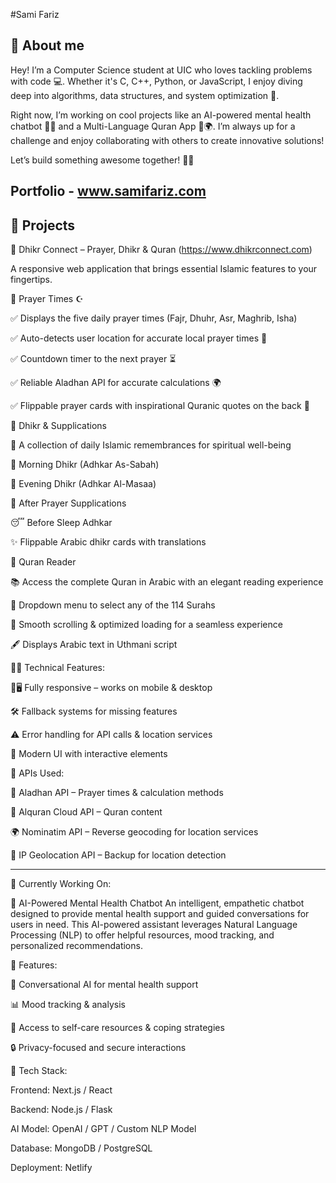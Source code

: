#Sami Fariz

🚀 About me 
---------------------------------------------------------------------------------------------------------------------------------------------------------------------------------------

Hey! I’m a Computer Science student at UIC who loves tackling problems with code 💻. Whether it's C, C++, Python, or JavaScript, I enjoy diving deep into algorithms, data structures, and system optimization 🚀.

Right now, I’m working on cool projects like an AI-powered mental health chatbot 🧠💬 and a Multi-Language Quran App 📖🌍. I’m always up for a challenge and enjoy collaborating with others to create innovative solutions!

Let’s build something awesome together! 🔧👾

Portfolio - www.samifariz.com
---------------------------------------------------------------------------------------------------------------------------------------------------------------------------------------

🚧 Projects
---------------------------------------------------------------------------------------------------------------------------------------------------------------------------------------

🕌 Dhikr Connect – Prayer, Dhikr & Quran (https://www.dhikrconnect.com)

A responsive web application that brings essential Islamic features to your fingertips.


🕋 Prayer Times ☪️

✅ Displays the five daily prayer times (Fajr, Dhuhr, Asr, Maghrib, Isha)  

✅ Auto-detects user location for accurate local prayer times 📍    

✅ Countdown timer to the next prayer ⏳               

✅ Reliable Aladhan API for accurate calculations 🌍

✅ Flippable prayer cards with inspirational Quranic quotes on the back 📜




🤲 Dhikr & Supplications

🌿 A collection of daily Islamic remembrances for spiritual well-being 

🌅 Morning Dhikr (Adhkar As-Sabah)                                                                               

🌙 Evening Dhikr (Adhkar Al-Masaa) 

🙏 After Prayer Supplications                                                                                    

😴 Before Sleep Adhkar 

✨ Flippable Arabic dhikr cards with translations 



📖 Quran Reader

📚 Access the complete Quran in Arabic with an elegant reading experience                                        

📜 Dropdown menu to select any of the 114 Surahs 

🚀 Smooth scrolling & optimized loading for a seamless experience                                                

🖋️ Displays Arabic text in Uthmani script 



🤖📍 Technical Features:

📱🖥️ Fully responsive – works on mobile & desktop                                                                

🛠️ Fallback systems for missing features 

⚠️ Error handling for API calls & location services                                                               

🎨 Modern UI with interactive elements 




📡 APIs Used:

🕌 Aladhan API – Prayer times & calculation methods                                                                

📖 Alquran Cloud API – Quran content

🌍 Nominatim API – Reverse geocoding for location services                                                         

📌 IP Geolocation API – Backup for location detection


- - - - - - - - - - - - - - - - - - - - - - - - - - - - - - - - - - - - - - - - - - - - - - - - - - - - - - - - - - - - - - - - - - - - - - - - - - - - - - - - - - - - - - - - - - - -


👷 Currently Working On:

🧠 AI-Powered Mental Health Chatbot
An intelligent, empathetic chatbot designed to provide mental health support and guided conversations for users in need. This AI-powered assistant leverages Natural Language Processing (NLP) to offer helpful resources, mood tracking, and personalized recommendations.

🔹 Features:

🌿 Conversational AI for mental health support

📊 Mood tracking & analysis


📖 Access to self-care resources & coping strategies

🔒 Privacy-focused and secure interactions

🚀 Tech Stack:


Frontend: Next.js / React

Backend: Node.js / Flask

AI Model: OpenAI / GPT / Custom NLP Model

Database: MongoDB / PostgreSQL

Deployment: Netlify
